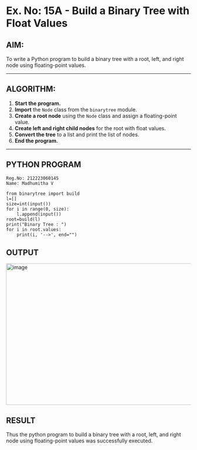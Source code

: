# Ex. No: 15A - Build a Binary Tree with Float Values

## AIM:
To write a Python program to build a binary tree with a root, left, and right node using floating-point values.

---

## ALGORITHM:

1. **Start the program.**
2. **Import** the `Node` class from the `binarytree` module.
3. **Create a root node** using the `Node` class and assign a floating-point value.
4. **Create left and right child nodes** for the root with float values.
5. **Convert the tree** to a list and print the list of nodes.
6. **End the program.**

---

## PYTHON PROGRAM

```
Reg.No: 212223060145
Name: Madhumitha V

from binarytree import build
l=[]
size=int(input())
for i in range(0, size):
    l.append(input())
root=build(l)
print("Binary Tree : ")
for i in root.values:
    print(i, '-->', end="")
```

## OUTPUT
<img width="711" height="386" alt="image" src="https://github.com/user-attachments/assets/5e5b53c4-3d11-46db-ab47-976e133f3a02" />

## RESULT
Thus the python program to build a binary tree with a root, left, and right node using floating-point values was successfully executed.

